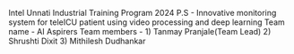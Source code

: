 Intel Unnati Industrial Training Program 2024
P.S - Innovative monitoring system for teleICU patient using video processing and deep learning
Team name - AI Aspirers
Team members -
       1) Tanmay Pranjale(Team Lead)
       2) Shrushti Dixit
       3) Mithilesh Dudhankar
